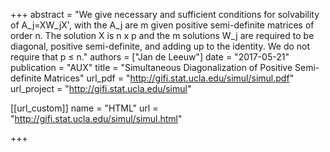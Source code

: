 +++
abstract = "We give necessary and sufficient conditions for solvability of A_j=XW_jX',
  with the A_j are m given positive semi-definite matrices of order n. The solution
  X is n x p and the m solutions W_j are required to be diagonal, positive
  semi-definite, and adding up to the identity. We do not require that p ≤ n."
authors = ["Jan de Leeuw"]
date = "2017-05-21"
publication = "AUX"
title = "Simultaneous Diagonalization of Positive Semi-definite Matrices"
url_pdf = "http://gifi.stat.ucla.edu/simul/simul.pdf"
url_project = "http://gifi.stat.ucla.edu/simul"


[[url_custom]]
name = "HTML"
url = "http://gifi.stat.ucla.edu/simul/simul.html"

+++

